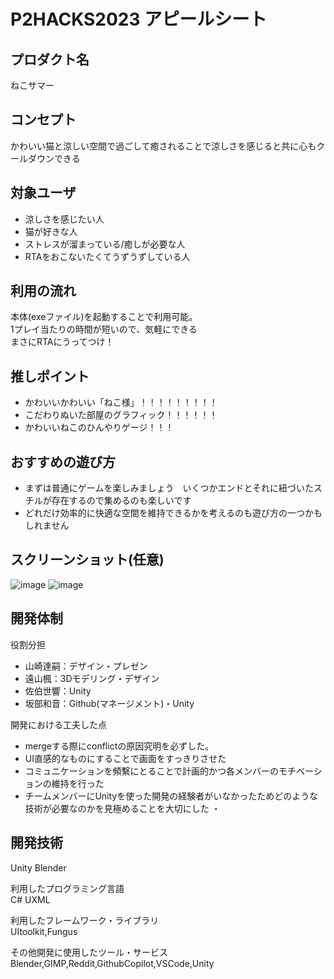 # P2HACKS2023 アピールシート 

## プロダクト名  
ねこサマー 

## コンセプト  
かわいい猫と涼しい空間で過ごして癒されることで涼しさを感じると共に心もクールダウンできる

## 対象ユーザ  
- 涼しさを感じたい人
- 猫が好きな人
- ストレスが溜まっている/癒しが必要な人
- RTAをおこないたくてうずうずしている人

## 利用の流れ  
本体(exeファイル)を起動することで利用可能。  
1プレイ当たりの時間が短いので、気軽にできる  
まさにRTAにうってつけ！

## 推しポイント  
- かわいいかわいい「ねこ様」！！！！！！！！！
- こだわりぬいた部屋のグラフィック！！！！！！
- かわいいねこのひんやりゲージ！！！

## おすすめの遊び方
- まずは普通にゲームを楽しみましょう　いくつかエンドとそれに紐づいたスチルが存在するので集めるのも楽しいです
- どれだけ効率的に快適な空間を維持できるかを考えるのも遊び方の一つかもしれません


## スクリーンショット(任意)  
![image](https://github.com/p2hacks2023/pre-05/assets/36354624/76293914-c1ed-4f05-a9ce-9f503c1fbf57)
![image](https://github.com/p2hacks2023/pre-05/assets/83445687/1ffe9745-61eb-4804-9cf0-a9169f47b8fe)

## 開発体制  

役割分担  
- 山崎達嗣：デザイン・プレゼン
- 遠山楓：3Dモデリング・デザイン
- 佐伯世響：Unity
- 坂部和音：Github(マネージメント)・Unity


開発における工夫した点  
- mergeする際にconflictの原因究明を必ずした。
- UI直感的なものにすることで画面をすっきりさせた
- コミュニケーションを頻繫にとることで計画的かつ各メンバーのモチベーションの維持を行った
- チームメンバーにUnityを使った開発の経験者がいなかったためどのような技術が必要なのかを見極めることを大切にした
・

## 開発技術 
Unity
Blender

利用したプログラミング言語  
C#
UXML

利用したフレームワーク・ライブラリ  
UItoolkit,Fungus

その他開発に使用したツール・サービス
Blender,GIMP,Reddit,GithubCopilot,VSCode,Unity
